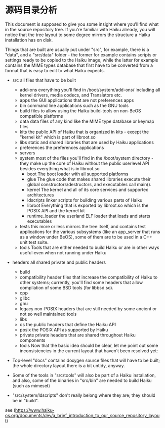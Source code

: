# 源码目录分析


This document is supposed to give you some insight where you'll find what in the source repository tree. If you're familiar with Haiku already, you will notice that the tree layout to some degree mirrors the structure a Haiku installation has on disk.

Things that are built are usually put under "src", for example, there is a "data", and a "src/data" folder - the former for example contains scripts or settings ready to be copied to the Haiku image, while the latter for example contains the MIME types database that first have to be converted from a format that is easy to edit to what Haiku expects.

- src all files that have to be built
    - add-ons everything you'll find in /boot/system/add-ons/ including all kernel drivers, media codecs, and Translators etc.
    - apps the GUI applications that are not preferences apps
    - bin command line applications such as the GNU tools
    - build files to allow using the Haiku build-tools on non-BeOS compatible platforms
    - data data files of any kind like the MIME type database or keymap files
    - kits the public API of Haiku that is organized in kits - except the "kernel kit" which is part of libroot.so
    - libs static and shared libraries that are used by Haiku applications
    - preferences the preferences applications
    - servers
    - system most of the files you'll find in the /boot/system directory - they make up the core of Haiku without the public userlevel API besides everything what is in libroot.so
        - boot The boot loader with all supported platforms
        - glue The glue code that makes shared libraries execute their global constructors/destructors, and executables call main().
        - kernel The kernel and all of its core services and supported architectures
        - ldscripts linker scripts for building various parts of Haiku
        - libroot Everything that is exported by libroot.so which is the POSIX API and the kernel kit
        - runtime_loader the userland ELF loader that loads and starts executables
    - tests this more or less mirrors the tree itself, and contains test applications for the various subsystems (like an app_server that runs as a window under BeOS), some of them are to be used in a C++ unit test suite.
    - tools Tools that are either needed to build Haiku or are in other ways useful even when not running under Haiku
- headers all shared private and public headers
    - build
    - compatibility header files that increase the compatibility of Haiku to other systems; currently, you'll find some headers that allow compilation of some BSD tools (for libbsd.so).
    - cpp
    - glibc
    - gnu
    - legacy non-POSIX headers that are still needed by some ancient or not so well maintained tools
    - libs
    - os the public headers that define the Haiku API
    - posix the POSIX API as supported by Haiku
    - private private headers that are shared throughout Haiku components
    - tools
Now that the basic idea should be clear, let me point out some inconsistencies in the current layout that haven't been resolved yet:

- Top-level "docs" contains doxygen source files that will have to be built; the whole directory layout there is a bit untidy, anyway.
- Some of the tools in "src/tools" will also be part of a Haiku installation, and also, some of the binaries in "src/bin" are needed to build Haiku (such as mimeset)
- "src/system/ldscripts" don't really belong where they are; they should be in "build".

see (https://www.haiku-os.org/documents/dev/a_brief_introduction_to_our_source_repository_layout)





